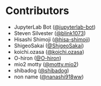 # Contributors

* JupyterLab Bot ([@jupyterlab-bot](https://crowdin.com/profile/jupyterlab-bot))
* Steven Silvester ([@blink1073](https://crowdin.com/profile/blink1073))
* Hisashi Shimoji ([@hisa-shimoji](https://crowdin.com/profile/hisa-shimoji))
* ShigeoSakai ([@ShigeoSakai](https://crowdin.com/profile/ShigeoSakai))
* koichi.ozasa ([@koichi.ozasa](https://crowdin.com/profile/koichi.ozasa))
* O-hiron ([@O-hiron](https://crowdin.com/profile/O-hiron))
* mio2 motty ([@motty.mio2](https://crowdin.com/profile/motty.mio2))
* shibadog ([@shibadog](https://crowdin.com/profile/shibadog))
* non name ([@nanashi918ww](https://crowdin.com/profile/nanashi918ww))
